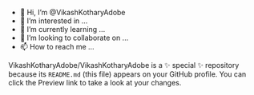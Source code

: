 - 👋 Hi, I’m @VikashKotharyAdobe
- 👀 I’m interested in ...
- 🌱 I’m currently learning ...
- 💞️ I’m looking to collaborate on ...
- 📫 How to reach me ...

VikashKotharyAdobe/VikashKotharyAdobe is a ✨ special ✨ repository because its `README.md` (this file) appears on your GitHub profile.
You can click the Preview link to take a look at your changes.
